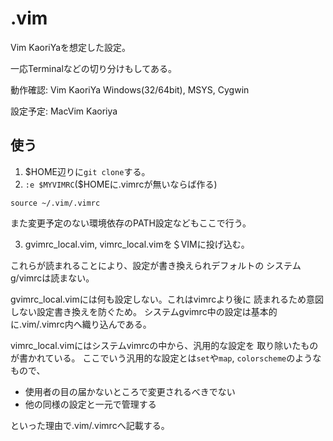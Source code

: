 .vim
====

Vim KaoriYaを想定した設定。

一応Terminalなどの切り分けもしてある。

動作確認: Vim KaoriYa Windows(32/64bit), MSYS, Cygwin

設定予定: MacVim Kaoriya

使う
----

1. $HOME辺りに`git clone`する。
2. `:e $MYVIMRC`($HOMEに.vimrcが無いならば作る)

  ```VimL
  source ~/.vim/.vimrc
  ```
  
  また変更予定のない環境依存のPATH設定などもここで行う。

3. gvimrc\_local.vim, vimrc\_local.vimを＄VIMに投げ込む。

  これらが読まれることにより、設定が書き換えられデフォルトの
  システムg/vimrcは読まない。

  gvimrc_local.vimには何も設定しない。これはvimrcより後に
  読まれるため意図しない設定書き換えを防ぐため。
  システムgvimrc中の設定は基本的に.vim/.vimrc内へ織り込んである。
  
  vimrc_local.vimにはシステムvimrcの中から、汎用的な設定を
  取り除いたものが書かれている。
  ここでいう汎用的な設定とは`set`や`map`, `colorscheme`のようなもので、
  - 使用者の目の届かないところで変更されるべきでない
  - 他の同様の設定と一元で管理する
  
  といった理由で.vim/.vimrcへ記載する。
